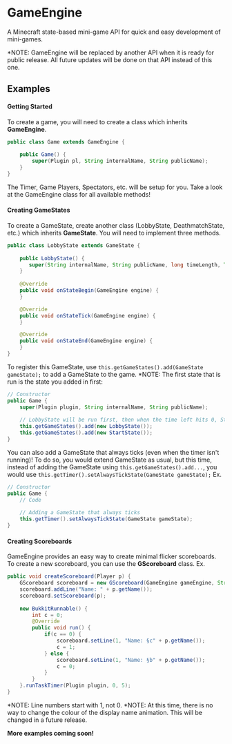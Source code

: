 # GameEngine
A Minecraft state-based mini-game API for quick and easy development of mini-games.

*NOTE: GameEngine will be replaced by another API when it is ready for public release. All future updates 
       will be done on that API instead of this one.

## Examples
#### Getting Started
To create a game, you will need to create a class which inherits **GameEngine**.
```java
public class Game extends GameEngine {
       
    public Game() {
        super(Plugin pl, String internalName, String publicName);
    }
}
```

The Timer, Game Players, Spectators, etc. will be setup for you. Take a look at the GameEngine class for all available methods!

#### Creating GameStates
To create a GameState, create another class (LobbyState, DeathmatchState, etc.) which inherits **GameState**. You will need to implement three methods.
```java
public class LobbyState extends GameState {
    
    public LobbyState() {
       super(String internalName, String publicName, long timeLength, TimeUnit unit);
    }
    
    @Override
    public void onStateBegin(GameEngine engine) {
    }

    @Override
    public void onStateTick(GameEngine engine) {
    }

    @Override
    public void onStateEnd(GameEngine engine) {
    }
}
```

To register this GameState, use ```this.getGameStates().add(GameState gameState);``` to add a GameState to the game.
*NOTE: The first state that is run is the state you added in first:
```java
// Constructor
public Game {
    super(Plugin plugin, String internalName, String publicName);
    
    // LobbyState will be run first, then when the time left hits 0, StartState will be run.
    this.getGameStates().add(new LobbyState());
    this.getGameStates().add(new StartState());
}
```

You can also add a GameState that always ticks (even when the timer isn't running)! To do so, you would extend GameState as usual, but this time, instead of adding the GameState using ```this.getGameStates().add...```, you would use ```this.getTimer().setAlwaysTickState(GameState gameState);```
Ex.
```java
// Constructor
public Game {
    // Code
    
    // Adding a GameState that always ticks
    this.getTimer().setAlwaysTickState(GameState gameState);
}
```

#### Creating Scoreboards
GameEngine provides an easy way to create minimal flicker scoreboards. To create a new scoreboard, you can use the **GScoreboard** class.
Ex.
```java
public void createScoreboard(Player p) {
    GScoreboard scoreboard = new GScoreboard(GameEngine gameEngine, String displayName, boolean animate);
    scoreboard.addLine("Name: " + p.getName());
    scoreboard.setScoreboard(p);
    
    new BukkitRunnable() {
        int c = 0;
        @Override
        public void run() {
            if(c == 0) {
                scoreboard.setLine(1, "Name: §c" + p.getName());
                c = 1;
            } else {
                scoreboard.setLine(1, "Name: §b" + p.getName());
                c = 0;
            }
        }
    }.runTaskTimer(Plugin plugin, 0, 5);
}
```
*NOTE: Line numbers start with 1, not 0.
*NOTE: At this time, there is no way to change the colour of the display name animation. This will be changed in a future release.

**More examples coming soon!**
